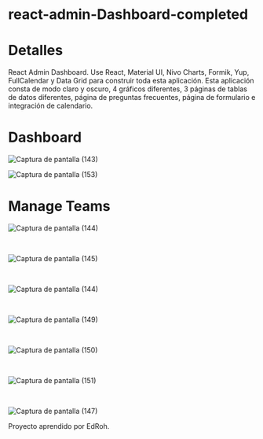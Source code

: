 # react-admin-Dashboard-completed
<h1>Detalles</h1>
React Admin Dashboard. Use React, Material UI, Nivo Charts, Formik, Yup, FullCalendar y Data Grid para construir toda esta aplicación. Esta aplicación consta de modo claro y oscuro, 4 gráficos diferentes, 3 páginas de tablas de datos diferentes, página de preguntas frecuentes, página de formulario e integración de calendario.

<h1>Dashboard</h1>

![Captura de pantalla (143)](https://user-images.githubusercontent.com/99273526/213806159-a16ed509-acd3-4b3a-8566-3d11fdf8c922.png)

![Captura de pantalla (153)](https://user-images.githubusercontent.com/99273526/213806176-be2f6782-1708-42ac-a033-02a33e78a60c.png)


<h1>Manage Teams</h1>

![Captura de pantalla (144)](https://user-images.githubusercontent.com/99273526/213806352-e92e10e8-8cc5-476a-9c3c-b035041b5fa2.png)


<br>

![Captura de pantalla (145)](https://user-images.githubusercontent.com/99273526/213806376-a34ba063-bd6e-4b72-90f4-51cfb27c06e5.png)


<br>

![Captura de pantalla (144)](https://user-images.githubusercontent.com/99273526/213806424-da25bd22-9e23-41dd-9222-c107a78003f5.png)


<br>

![Captura de pantalla (149)](https://user-images.githubusercontent.com/99273526/213806530-fa99d558-9f26-4d0e-9e53-ce1886eba6fa.png)


<br>

![Captura de pantalla (150)](https://user-images.githubusercontent.com/99273526/213806574-cd20cfca-82f9-4934-859b-45a9543f91e2.png)


<br>

![Captura de pantalla (151)](https://user-images.githubusercontent.com/99273526/213806588-530a1397-36dd-4e55-b22e-60731ff03a0a.png)


<br>

![Captura de pantalla (147)](https://user-images.githubusercontent.com/99273526/213806609-bdf55d70-262c-48e8-ad71-7f7c41ea8e7c.png)


Proyecto aprendido por EdRoh.

